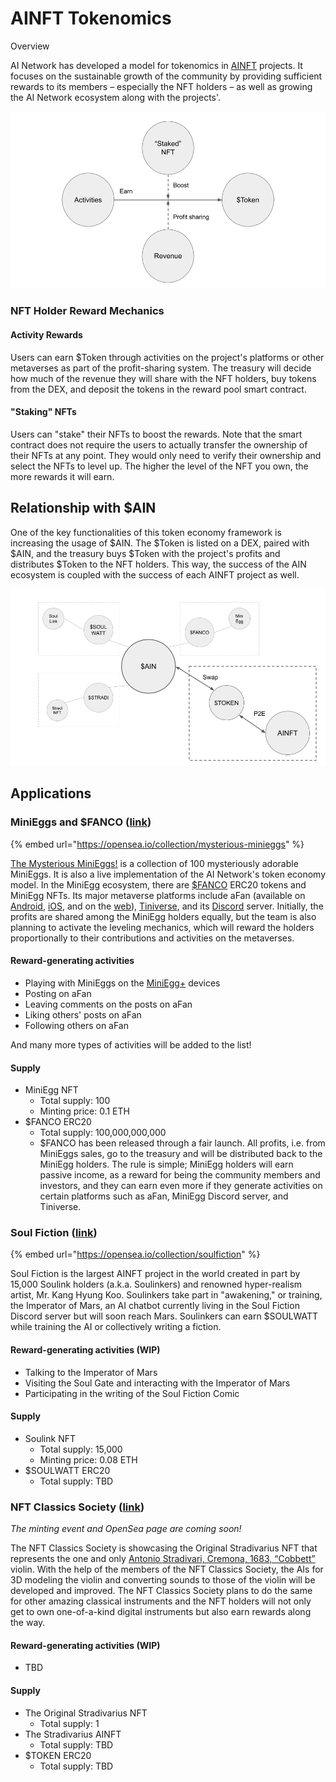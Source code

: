 # AINFT Tokenomics

Overview

AI Network has developed a model for tokenomics in [AINFT](broken-reference) projects. It focuses on the sustainable growth of the community by providing sufficient rewards to its members – especially the NFT holders – as well as growing the AI Network ecosystem along with the projects'.

![](<../../.gitbook/assets/Token Economy Diagram v2.png>)

### NFT Holder Reward Mechanics

#### Activity Rewards

Users can earn $Token through activities on the project's platforms or other metaverses as part of the profit-sharing system. The treasury will decide how much of the revenue they will share with the NFT holders, buy tokens from the DEX, and deposit the tokens in the reward pool smart contract.

#### "Staking" NFTs

Users can "stake" their NFTs to boost the rewards. Note that the smart contract does not require the users to actually transfer the ownership of their NFTs at any point. They would only need to verify their ownership and select the NFTs to level up. The higher the level of the NFT you own, the more rewards it will earn.

## Relationship with $AIN

One of the key functionalities of this token economy framework is increasing the usage of $AIN. The $Token is listed on a DEX, paired with $AIN, and the treasury buys $Token with the project's profits and distributes $Token to the NFT holders. This way, the success of the AIN ecosystem is coupled with the success of each AINFT project as well.

![](<../../.gitbook/assets/ain_ainft_ecosystem (1).png>)

## Applications

### MiniEggs and $FANCO ([link](https://docs.ainetwork.ai/ainfts/ainft-projects#minieggs-tiniverse-afan))

{% embed url="https://opensea.io/collection/mysterious-minieggs" %}

[The Mysterious MiniEggs!](https://miniegg.afan.ai/) is a collection of 100 mysteriously adorable MiniEggs. It is also a live implementation of the AI Network's token economy model. In the MiniEgg ecosystem, there are [$FANCO](https://etherscan.io/token/0x2f85d45985b92087db8cdbc498609a78c58a967c) ERC20 tokens and MiniEgg NFTs. Its major metaverse platforms include aFan (available on [Android](https://play.google.com/store/apps/details?id=com.comcomai.afan), [iOS](https://apps.apple.com/app/afan/id1434385630), and on the [web](https://afan.ai/)), [Tiniverse](https://tiniverse.afan.ai/), and its [Discord](https://discord.gg/dZBg6xA6GC) server. Initially, the profits are shared among the MiniEgg holders equally, but the team is also planning to activate the leveling mechanics, which will reward the holders proportionally to their contributions and activities on the metaverses.

#### Reward-generating activities <a href="#reward-generating-activities" id="reward-generating-activities"></a>

* Playing with MiniEggs on the [MiniEgg+](https://docs.ainetwork.ai/ainfts/ainft-projects/minieggs#miniegg+-guides) devices
* Posting on aFan
* Leaving comments on the posts on aFan
* Liking others' posts on aFan
* Following others on aFan

And many more types of activities will be added to the list!

#### Supply

* MiniEgg NFT
  * Total supply: 100
  * Minting price: 0.1 ETH
* $FANCO ERC20
  * Total supply: 100,000,000,000
  * $FANCO has been released through a fair launch. All profits, i.e. from MiniEggs sales, go to the treasury and will be distributed back to the MiniEgg holders. The rule is simple; MiniEgg holders will earn passive income, as a reward for being the community members and investors, and they can earn even more if they generate activities on certain platforms such as aFan, MiniEgg Discord server, and Tiniverse.

### Soul Fiction ([link](https://docs.ainetwork.ai/ainfts/ainft-projects#soul-fiction))

{% embed url="https://opensea.io/collection/soulfiction" %}

Soul Fiction is the largest AINFT project in the world created in part by 15,000 Soulink holders (a.k.a. Soulinkers) and renowned hyper-realism artist, Mr. Kang Hyung Koo. Soulinkers take part in "awakening," or training, the Imperator of Mars, an AI chatbot currently living in the Soul Fiction Discord server but will soon reach Mars. Soulinkers can earn $SOULWATT while training the AI or collectively writing a fiction.

#### Reward-generating activities (WIP)

* Talking to the Imperator of Mars
* Visiting the Soul Gate and interacting with the Imperator of Mars
* Participating in the writing of the Soul Fiction Comic

#### Supply

* Soulink NFT
  * Total supply: 15,000
  * Minting price: 0.08 ETH
* $SOULWATT ERC20
  * Total supply: TBD

### NFT Classics Society ([link](https://docs.ainetwork.ai/ainfts/ainft-projects#nft-classics-society))

_The minting event and OpenSea page are coming soon!_

The NFT Classics Society is showcasing the Original Stradivarius NFT that represents the one and only [Antonio Stradivari, Cremona, 1683, “Cobbett”](https://tarisio.com/cozio-archive/property/?ID=40650) violin. With the help of the members of the NFT Classics Society, the AIs for 3D modeling the violin and converting sounds to those of the violin will be developed and improved. The NFT Classics Society plans to do the same for other amazing classical instruments and the NFT holders will not only get to own one-of-a-kind digital instruments but also earn rewards along the way.

#### Reward-generating activities (WIP)

* TBD

#### Supply

* The Original Stradivarius NFT
  * Total supply: 1
* The Stradivarius AINFT
  * Total supply: TBD
* $TOKEN ERC20
  * Total supply: TBD
